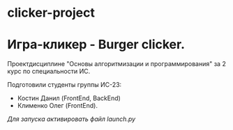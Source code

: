 ﻿# clicker-project
# Игра-кликер - Burger clicker.
 
Проектдисциплине "Основы алгоритмизации и программирования" за 2 курс по специальности ИС.


Подготовили студенты группы ИС-23:
- Костин Данил (FrontEnd, BackEnd)
- Клименко Олег (FrontEnd).

*Для запуска активировать файл launch.py*
